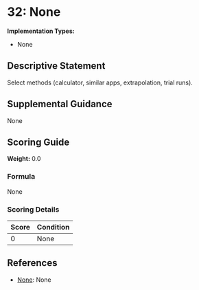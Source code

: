 # 32: None

**Implementation Types:**
- None

## Descriptive Statement

Select methods (calculator, similar apps, extrapolation, trial runs).

## Supplemental Guidance

None

## Scoring Guide

**Weight:** 0.0

### Formula

None

### Scoring Details

| Score | Condition |
| ----- | --------- |
| 0 | None |

## References

- [None](None): None

